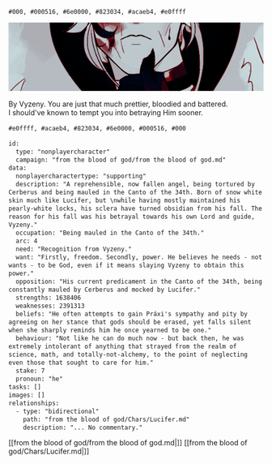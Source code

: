 
```palette
#000, #000516, #6e0000, #823034, #acaeb4, #e0ffff
```
![Chronos|700](Assets/Chronos.png)
<p class="dialogues">By Vyzeny. You are just that much prettier, bloodied and battered.<br>I should've known to tempt you into betraying Him sooner.</p>

```palette
#e0ffff, #acaeb4, #823034, #6e0000, #000516, #000
```
```RpgManager4
id: 
  type: "nonplayercharacter"
  campaign: "from the blood of god/from the blood of god.md"
data: 
  nonplayercharactertype: "supporting"
  description: "A reprehensible, now fallen angel, being tortured by Cerberus and being mauled in the Canto of the 34th. Born of snow white skin much like Lucifer, but \nwhile having mostly maintained his pearly-white locks, his sclera have turned obsidian from his fall. The reason for his fall was his betrayal towards his own Lord and guide, Vyzeny."
  occupation: "Being mauled in the Canto of the 34th."
  arc: 4
  need: "Recognition from Vyzeny."
  want: "Firstly, freedom. Secondly, power. He believes he needs - not wants - to be God, even if it means slaying Vyzeny to obtain this power."
  opposition: "His current predicament in the Canto of the 34th, being constantly mauled by Cerberus and mocked by Lucifer."
  strengths: 1638406
  weaknesses: 2391313
  beliefs: "He often attempts to gain Práxi's sympathy and pity by agreeing on her stance that gods should be erased, yet falls silent when she sharply reminds him he once yearned to be one."
  behaviour: "Not like he can do much now - but back then, he was extremely intolerant of anything that strayed from the realm of science, math, and totally-not-alchemy, to the point of neglecting even those that sought to care for him."
  stake: 7
  pronoun: "he"
tasks: []
images: []
relationships: 
  - type: "bidirectional"
    path: "from the blood of god/Chars/Lucifer.md"
    description: "... No commentary."
```

[[from the blood of god/from the blood of god.md|]]
[[from the blood of god/Chars/Lucifer.md|]]